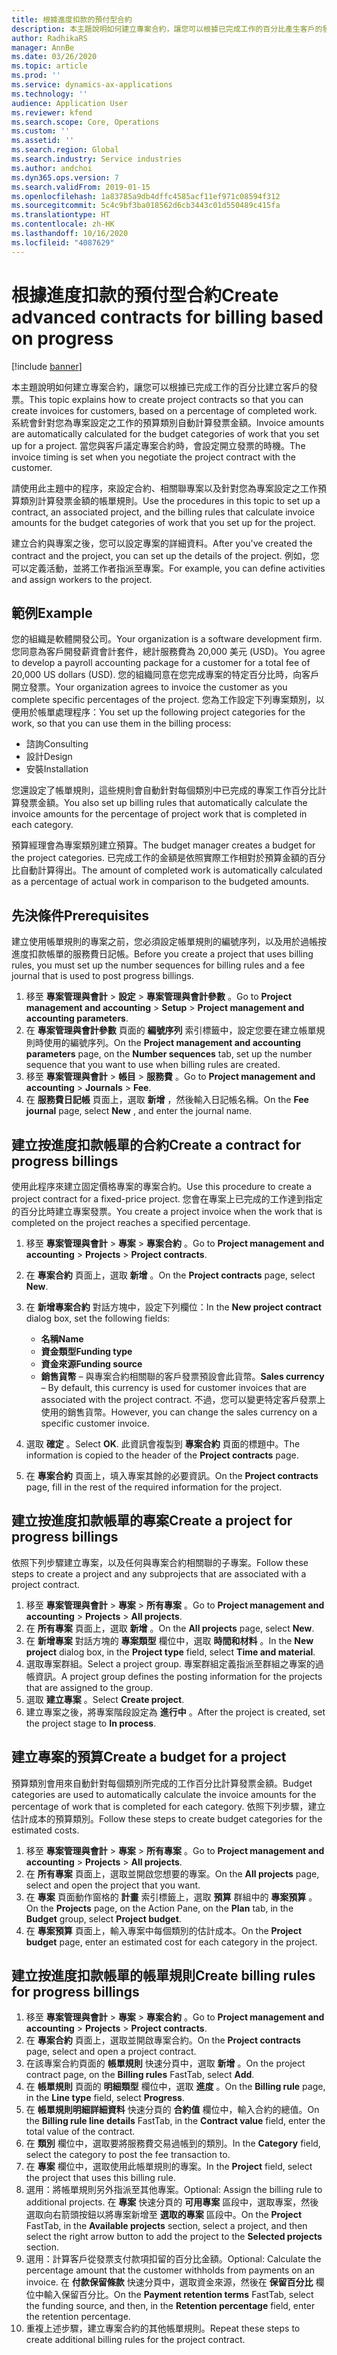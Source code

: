 ```yaml
---
title: 根據進度扣款的預付型合約
description: 本主題說明如何建立專案合約，讓您可以根據已完成工作的百分比產生客戶的發票。
author: RadhikaRS
manager: AnnBe
ms.date: 03/26/2020
ms.topic: article
ms.prod: ''
ms.service: dynamics-ax-applications
ms.technology: ''
audience: Application User
ms.reviewer: kfend
ms.search.scope: Core, Operations
ms.custom: ''
ms.assetid: ''
ms.search.region: Global
ms.search.industry: Service industries
ms.author: andchoi
ms.dyn365.ops.version: 7
ms.search.validFrom: 2019-01-15
ms.openlocfilehash: 1a83785a9db4dffc4585acf11ef971c08594f312
ms.sourcegitcommit: 5c4c9bf3ba018562d6cb3443c01d550489c415fa
ms.translationtype: HT
ms.contentlocale: zh-HK
ms.lasthandoff: 10/16/2020
ms.locfileid: "4087629"
---
```

# <a name="create-advanced-contracts-for-billing-based-on-progress"></a><span data-ttu-id="45c37-103">根據進度扣款的預付型合約</span><span class="sxs-lookup"><span data-stu-id="45c37-103">Create advanced contracts for billing based on progress</span></span>
[!include [banner](../includes/banner.md)]

<span data-ttu-id="45c37-104">本主題說明如何建立專案合約，讓您可以根據已完成工作的百分比建立客戶的發票。</span><span class="sxs-lookup"><span data-stu-id="45c37-104">This topic explains how to create project contracts so that you can create invoices for customers, based on a percentage of completed work.</span></span> <span data-ttu-id="45c37-105">系統會針對您為專案設定之工作的預算類別自動計算發票金額。</span><span class="sxs-lookup"><span data-stu-id="45c37-105">Invoice amounts are automatically calculated for the budget categories of work that you set up for a project.</span></span> <span data-ttu-id="45c37-106">當您與客戶議定專案合約時，會設定開立發票的時機。</span><span class="sxs-lookup"><span data-stu-id="45c37-106">The invoice timing is set when you negotiate the project contract with the customer.</span></span>

<span data-ttu-id="45c37-107">請使用此主題中的程序，來設定合約、相關聯專案以及針對您為專案設定之工作預算類別計算發票金額的帳單規則。</span><span class="sxs-lookup"><span data-stu-id="45c37-107">Use the procedures in this topic to set up a contract, an associated project, and the billing rules that calculate invoice amounts for the budget categories of work that you set up for the project.</span></span>

<span data-ttu-id="45c37-108">建立合約與專案之後，您可以設定專案的詳細資料。</span><span class="sxs-lookup"><span data-stu-id="45c37-108">After you've created the contract and the project, you can set up the details of the project.</span></span> <span data-ttu-id="45c37-109">例如，您可以定義活動，並將工作者指派至專案。</span><span class="sxs-lookup"><span data-stu-id="45c37-109">For example, you can define activities and assign workers to the project.</span></span>

## <a name="example"></a><span data-ttu-id="45c37-110">範例</span><span class="sxs-lookup"><span data-stu-id="45c37-110">Example</span></span>

<span data-ttu-id="45c37-111">您的組織是軟體開發公司。</span><span class="sxs-lookup"><span data-stu-id="45c37-111">Your organization is a software development firm.</span></span> <span data-ttu-id="45c37-112">您同意為客戶開發薪資會計套件，總計服務費為 20,000 美元 (USD)。</span><span class="sxs-lookup"><span data-stu-id="45c37-112">You agree to develop a payroll accounting package for a customer for a total fee of 20,000 US dollars (USD).</span></span> <span data-ttu-id="45c37-113">您的組織同意在您完成專案的特定百分比時，向客戶開立發票。</span><span class="sxs-lookup"><span data-stu-id="45c37-113">Your organization agrees to invoice the customer as you complete specific percentages of the project.</span></span> <span data-ttu-id="45c37-114">您為工作設定下列專案類別，以便用於帳單處理程序：</span><span class="sxs-lookup"><span data-stu-id="45c37-114">You set up the following project categories for the work, so that you can use them in the billing process:</span></span>

- <span data-ttu-id="45c37-115">諮詢</span><span class="sxs-lookup"><span data-stu-id="45c37-115">Consulting</span></span>
- <span data-ttu-id="45c37-116">設計</span><span class="sxs-lookup"><span data-stu-id="45c37-116">Design</span></span>
- <span data-ttu-id="45c37-117">安裝</span><span class="sxs-lookup"><span data-stu-id="45c37-117">Installation</span></span>

<span data-ttu-id="45c37-118">您還設定了帳單規則，這些規則會自動針對每個類別中已完成的專案工作百分比計算發票金額。</span><span class="sxs-lookup"><span data-stu-id="45c37-118">You also set up billing rules that automatically calculate the invoice amounts for the percentage of project work that is completed in each category.</span></span>

<span data-ttu-id="45c37-119">預算經理會為專案類別建立預算。</span><span class="sxs-lookup"><span data-stu-id="45c37-119">The budget manager creates a budget for the project categories.</span></span> <span data-ttu-id="45c37-120">已完成工作的金額是依照實際工作相對於預算金額的百分比自動計算得出。</span><span class="sxs-lookup"><span data-stu-id="45c37-120">The amount of completed work is automatically calculated as a percentage of actual work in comparison to the budgeted amounts.</span></span>

## <a name="prerequisites"></a><span data-ttu-id="45c37-121">先決條件</span><span class="sxs-lookup"><span data-stu-id="45c37-121">Prerequisites</span></span>

<span data-ttu-id="45c37-122">建立使用帳單規則的專案之前，您必須設定帳單規則的編號序列，以及用於過帳按進度扣款帳單的服務費日記帳。</span><span class="sxs-lookup"><span data-stu-id="45c37-122">Before you create a project that uses billing rules, you must set up the number sequences for billing rules and a fee journal that is used to post progress billings.</span></span>

1. <span data-ttu-id="45c37-123">移至 **專案管理與會計** \> **設定** \> **專案管理與會計參數** 。</span><span class="sxs-lookup"><span data-stu-id="45c37-123">Go to **Project management and accounting** \> **Setup** \> **Project management and accounting parameters**.</span></span>
2. <span data-ttu-id="45c37-124">在 **專案管理與會計參數** 頁面的 **編號序列** 索引標籤中，設定您要在建立帳單規則時使用的編號序列。</span><span class="sxs-lookup"><span data-stu-id="45c37-124">On the **Project management and accounting parameters** page, on the **Number sequences** tab, set up the number sequence that you want to use when billing rules are created.</span></span>
3. <span data-ttu-id="45c37-125">移至 **專案管理與會計** \> **帳目** \> **服務費** 。</span><span class="sxs-lookup"><span data-stu-id="45c37-125">Go to **Project management and accounting** \> **Journals** \> **Fee**.</span></span>
4. <span data-ttu-id="45c37-126">在 **服務費日記帳** 頁面上，選取 **新增** ，然後輸入日記帳名稱。</span><span class="sxs-lookup"><span data-stu-id="45c37-126">On the **Fee journal** page, select **New** , and enter the journal name.</span></span>

## <a name="create-a-contract-for-progress-billings"></a><span data-ttu-id="45c37-127">建立按進度扣款帳單的合約</span><span class="sxs-lookup"><span data-stu-id="45c37-127">Create a contract for progress billings</span></span>

<span data-ttu-id="45c37-128">使用此程序來建立固定價格專案的專案合約。</span><span class="sxs-lookup"><span data-stu-id="45c37-128">Use this procedure to create a project contract for a fixed-price project.</span></span> <span data-ttu-id="45c37-129">您會在專案上已完成的工作達到指定的百分比時建立專案發票。</span><span class="sxs-lookup"><span data-stu-id="45c37-129">You create a project invoice when the work that is completed on the project reaches a specified percentage.</span></span>

1. <span data-ttu-id="45c37-130">移至 **專案管理與會計** \> **專案** \> **專案合約** 。</span><span class="sxs-lookup"><span data-stu-id="45c37-130">Go to **Project management and accounting** \> **Projects** \> **Project contracts**.</span></span>
2. <span data-ttu-id="45c37-131">在 **專案合約** 頁面上，選取 **新增** 。</span><span class="sxs-lookup"><span data-stu-id="45c37-131">On the **Project contracts** page, select **New**.</span></span>
3. <span data-ttu-id="45c37-132">在 **新增專案合約** 對話方塊中，設定下列欄位：</span><span class="sxs-lookup"><span data-stu-id="45c37-132">In the **New project contract** dialog box, set the following fields:</span></span>

    - <span data-ttu-id="45c37-133">**名稱**</span><span class="sxs-lookup"><span data-stu-id="45c37-133">**Name**</span></span>
    - <span data-ttu-id="45c37-134">**資金類型**</span><span class="sxs-lookup"><span data-stu-id="45c37-134">**Funding type**</span></span>
    - <span data-ttu-id="45c37-135">**資金來源**</span><span class="sxs-lookup"><span data-stu-id="45c37-135">**Funding source**</span></span>
    - <span data-ttu-id="45c37-136">**銷售貨幣** – 與專案合約相關聯的客戶發票預設會此貨幣。</span><span class="sxs-lookup"><span data-stu-id="45c37-136">**Sales currency** – By default, this currency is used for customer invoices that are associated with the project contract.</span></span> <span data-ttu-id="45c37-137">不過，您可以變更特定客戶發票上使用的銷售貨幣。</span><span class="sxs-lookup"><span data-stu-id="45c37-137">However, you can change the sales currency on a specific customer invoice.</span></span>

4. <span data-ttu-id="45c37-138">選取 **確定** 。</span><span class="sxs-lookup"><span data-stu-id="45c37-138">Select **OK**.</span></span> <span data-ttu-id="45c37-139">此資訊會複製到 **專案合約** 頁面的標題中。</span><span class="sxs-lookup"><span data-stu-id="45c37-139">The information is copied to the header of the **Project contracts** page.</span></span>
5. <span data-ttu-id="45c37-140">在 **專案合約** 頁面上，填入專案其餘的必要資訊。</span><span class="sxs-lookup"><span data-stu-id="45c37-140">On the **Project contracts** page, fill in the rest of the required information for the project.</span></span>

## <a name="create-a-project-for-progress-billings"></a><span data-ttu-id="45c37-141">建立按進度扣款帳單的專案</span><span class="sxs-lookup"><span data-stu-id="45c37-141">Create a project for progress billings</span></span>

<span data-ttu-id="45c37-142">依照下列步驟建立專案，以及任何與專案合約相關聯的子專案。</span><span class="sxs-lookup"><span data-stu-id="45c37-142">Follow these steps to create a project and any subprojects that are associated with a project contract.</span></span>

1. <span data-ttu-id="45c37-143">移至 **專案管理與會計** \> **專案** \> **所有專案** 。</span><span class="sxs-lookup"><span data-stu-id="45c37-143">Go to **Project management and accounting** \> **Projects** \> **All projects**.</span></span>
2. <span data-ttu-id="45c37-144">在 **所有專案** 頁面上，選取 **新增** 。</span><span class="sxs-lookup"><span data-stu-id="45c37-144">On the **All projects** page, select **New**.</span></span>
3. <span data-ttu-id="45c37-145">在 **新增專案** 對話方塊的 **專案類型** 欄位中，選取 **時間和材料** 。</span><span class="sxs-lookup"><span data-stu-id="45c37-145">In the **New project** dialog box, in the **Project type** field, select **Time and material**.</span></span>
4. <span data-ttu-id="45c37-146">選取專案群組。</span><span class="sxs-lookup"><span data-stu-id="45c37-146">Select a project group.</span></span> <span data-ttu-id="45c37-147">專案群組定義指派至群組之專案的過帳資訊。</span><span class="sxs-lookup"><span data-stu-id="45c37-147">A project group defines the posting information for the projects that are assigned to the group.</span></span>
5. <span data-ttu-id="45c37-148">選取 **建立專案** 。</span><span class="sxs-lookup"><span data-stu-id="45c37-148">Select **Create project**.</span></span>
6. <span data-ttu-id="45c37-149">建立專案之後，將專案階段設定為 **進行中** 。</span><span class="sxs-lookup"><span data-stu-id="45c37-149">After the project is created, set the project stage to **In process**.</span></span>

## <a name="create-a-budget-for-a-project"></a><span data-ttu-id="45c37-150">建立專案的預算</span><span class="sxs-lookup"><span data-stu-id="45c37-150">Create a budget for a project</span></span>

<span data-ttu-id="45c37-151">預算類別會用來自動針對每個類別所完成的工作百分比計算發票金額。</span><span class="sxs-lookup"><span data-stu-id="45c37-151">Budget categories are used to automatically calculate the invoice amounts for the percentage of work that is completed for each category.</span></span> <span data-ttu-id="45c37-152">依照下列步驟，建立估計成本的預算類別。</span><span class="sxs-lookup"><span data-stu-id="45c37-152">Follow these steps to create budget categories for the estimated costs.</span></span>

1. <span data-ttu-id="45c37-153">移至 **專案管理與會計** \> **專案** \> **所有專案** 。</span><span class="sxs-lookup"><span data-stu-id="45c37-153">Go to **Project management and accounting** \> **Projects** \> **All projects**.</span></span>
2. <span data-ttu-id="45c37-154">在 **所有專案** 頁面上，選取並開啟您想要的專案。</span><span class="sxs-lookup"><span data-stu-id="45c37-154">On the **All projects** page, select and open the project that you want.</span></span>
3. <span data-ttu-id="45c37-155">在 **專案** 頁面動作窗格的 **計畫** 索引標籤上，選取 **預算** 群組中的 **專案預算** 。</span><span class="sxs-lookup"><span data-stu-id="45c37-155">On the **Projects** page, on the Action Pane, on the **Plan** tab, in the **Budget** group, select **Project budget**.</span></span>
4. <span data-ttu-id="45c37-156">在 **專案預算** 頁面上，輸入專案中每個類別的估計成本。</span><span class="sxs-lookup"><span data-stu-id="45c37-156">On the **Project budget** page, enter an estimated cost for each category in the project.</span></span>

## <a name="create-billing-rules-for-progress-billings"></a><span data-ttu-id="45c37-157">建立按進度扣款帳單的帳單規則</span><span class="sxs-lookup"><span data-stu-id="45c37-157">Create billing rules for progress billings</span></span>

1. <span data-ttu-id="45c37-158">移至 **專案管理與會計** \> **專案** \> **專案合約** 。</span><span class="sxs-lookup"><span data-stu-id="45c37-158">Go to **Project management and accounting** \> **Projects** \> **Project contracts**.</span></span>
2. <span data-ttu-id="45c37-159">在 **專案合約** 頁面上，選取並開啟專案合約。</span><span class="sxs-lookup"><span data-stu-id="45c37-159">On the **Project contracts** page, select and open a project contract.</span></span>
3. <span data-ttu-id="45c37-160">在該專案合約頁面的 **帳單規則** 快速分頁中，選取 **新增** 。</span><span class="sxs-lookup"><span data-stu-id="45c37-160">On the project contract page, on the **Billing rules** FastTab, select **Add**.</span></span>
4. <span data-ttu-id="45c37-161">在 **帳單規則** 頁面的 **明細類型** 欄位中，選取 **進度** 。</span><span class="sxs-lookup"><span data-stu-id="45c37-161">On the **Billing rule** page, in the **Line type** field, select **Progress**.</span></span>
5. <span data-ttu-id="45c37-162">在 **帳單規則明細詳細資料** 快速分頁的 **合約值** 欄位中，輸入合約的總值。</span><span class="sxs-lookup"><span data-stu-id="45c37-162">On the **Billing rule line details** FastTab, in the **Contract value** field, enter the total value of the contract.</span></span>
6. <span data-ttu-id="45c37-163">在 **類別** 欄位中，選取要將服務費交易過帳到的類別。</span><span class="sxs-lookup"><span data-stu-id="45c37-163">In the **Category** field, select the category to post the fee transaction to.</span></span>
7. <span data-ttu-id="45c37-164">在 **專案** 欄位中，選取使用此帳單規則的專案。</span><span class="sxs-lookup"><span data-stu-id="45c37-164">In the **Project** field, select the project that uses this billing rule.</span></span>
8. <span data-ttu-id="45c37-165">選用：將帳單規則另外指派至其他專案。</span><span class="sxs-lookup"><span data-stu-id="45c37-165">Optional: Assign the billing rule to additional projects.</span></span> <span data-ttu-id="45c37-166">在 **專案** 快速分頁的 **可用專案** 區段中，選取專案，然後選取向右箭頭按鈕以將專案新增至 **選取的專案** 區段中。</span><span class="sxs-lookup"><span data-stu-id="45c37-166">On the **Project** FastTab, in the **Available projects** section, select a project, and then select the right arrow button to add the project to the **Selected projects** section.</span></span>
9. <span data-ttu-id="45c37-167">選用：計算客戶從發票支付款項扣留的百分比金額。</span><span class="sxs-lookup"><span data-stu-id="45c37-167">Optional: Calculate the percentage amount that the customer withholds from payments on an invoice.</span></span> <span data-ttu-id="45c37-168">在 **付款保留條款** 快速分頁中，選取資金來源，然後在 **保留百分比** 欄位中輸入保留百分比。</span><span class="sxs-lookup"><span data-stu-id="45c37-168">On the **Payment retention terms** FastTab, select the funding source, and then, in the **Retention percentage** field, enter the retention percentage.</span></span>
10. <span data-ttu-id="45c37-169">重複上述步驟，建立專案合約的其他帳單規則。</span><span class="sxs-lookup"><span data-stu-id="45c37-169">Repeat these steps to create additional billing rules for the project contract.</span></span>
